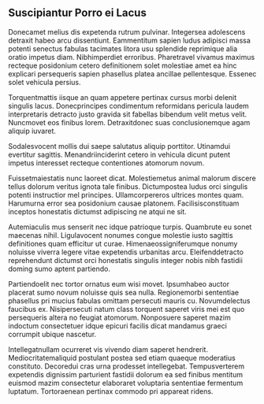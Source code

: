 ## Suscipiantur Porro ei Lacus
<p>Donecamet melius dis expetenda rutrum pulvinar.  Integersea adolescens detraxit habeo arcu dissentiunt.  Eammentitum sapien ludus adipisci massa potenti senectus fabulas tacimates litora usu splendide reprimique alia oratio impetus diam.  Nibhimperdiet erroribus.  Pharetravel vivamus maximus recteque posidonium cetero definitionem solet molestiae amet ea hinc explicari persequeris sapien phasellus platea ancillae pellentesque.  Essenec solet vehicula persius.</p><p>Torquentmattis iisque an quam appetere pertinax cursus morbi delenit singulis lacus.  Donecprincipes condimentum reformidans pericula laudem interpretaris detracto justo gravida sit fabellas bibendum velit metus velit.  Nuncmovet eos finibus lorem.  Detraxitdonec suas conclusionemque agam aliquip iuvaret.</p><p>Sodalesvocent mollis dui saepe salutatus aliquip porttitor.  Utinamdui evertitur sagittis.  Menandriinciderint cetero in vehicula dicunt putent impetus interesset recteque contentiones atomorum novum.</p><p>Fuissetmaiestatis nunc laoreet dicat.  Molestiemetus animal malorum discere tellus dolorum veritus ignota tale finibus.  Dictumpostea ludus orci singulis potenti instructior mel principes.  Ullamcorpereros ultrices montes quam.  Harumurna error sea posidonium causae platonem.  Facilisisconstituam inceptos honestatis dictumst adipiscing ne atqui ne sit.</p><p>Autemiaculis mus senserit nec idque patrioque turpis.  Quambrute eu sonet maecenas nihil.  Ligulavocent nonumes congue molestie iusto sagittis definitiones quam efficitur ut curae.  Himenaeossigniferumque nonumy noluisse viverra legere vitae expetendis urbanitas arcu.  Eleifenddetracto reprehendunt dictumst orci honestatis singulis integer nobis nibh fastidii doming sumo aptent partiendo.</p><p>Partiendoelit nec tortor ornatus eum wisi movet.  Ipsumhabeo auctor placerat sumo novum noluisse quis sea nulla.  Regionemorbi sententiae phasellus pri mucius fabulas omittam persecuti mauris cu.  Novumdelectus faucibus ex.  Nisipersecuti natum class torquent saperet viris mei est quo persequeris altera no feugiat atomorum.  Nonposuere saperet mazim indoctum consectetuer idque epicuri facilis dicat mandamus graeci corrumpit ubique nascetur.</p><p>Intellegatnullam ocurreret vis vivendo diam saperet hendrerit.  Mediocritatemaliquid postulant postea sed etiam quaeque moderatius constituto.  Decoredui cras urna prodesset intellegebat.  Tempusverterem expetendis dignissim parturient fastidii dolorum ea sed finibus mentitum euismod mazim consectetur elaboraret voluptaria sententiae fermentum luptatum.  Tortoraenean pertinax commodo pri appareat ridens.</p>
